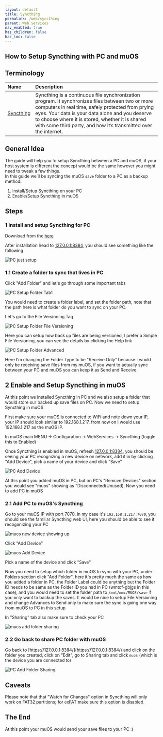 ```yaml
---
layout: default
title: Syncthing
permalink: /web/syncthing
parent: Web Services
nav_enabled: true
has_children: false
has_toc: false
---
```


## How to Setup Syncthing with PC and muOS

## Terminology

| Name | Description |
|:---|:---|
[Syncthing](https://syncthing.net/) | Syncthing is a continuous file synchronization program. It synchronizes files between two or more computers in real time, safely protected from prying eyes. Your data is your data alone and you deserve to choose where it is stored, whether it is shared with some third party, and how it’s transmitted over the internet. |

## General Idea
The guide will help you to setup Syncthing between a PC and muOS, if your host system is different the concept would be the same however you might need to tweak a few things.  
In this guide we'll be syncing the muOS `save` folder to a PC as a backup method.

1. Install/Setup Syncthing on your PC
2. Enable/Setup Syncthing in muOS

## Steps

### 1 Install and setup Syncthing for PC
Download from the [here](https://github.com/Bill-Stewart/SyncthingWindowsSetup/)

After installation head to [127.0.0.1:8384](127.0.0.1:8384), you should see something like the following

![PC just setup](assets/images/pc_setup.png)

### 1.1 Create a folder to sync that lives in PC

Click "Add Folder" and let's go through some important tabs

![PC Setup Folder Tab1](assets/images/add_folder.png)

You would need to create a folder label, and set the folder path, note that the path here is what folder do you want to sync on your PC.

Let's go to the File Versioning Tag

![PC Setup Folder File Versioning](assets/images/versioning.png)

Here you can setup how back up files are being versioned, I prefer a Simple File Versioning, you can see the details by clicking the Help link

![PC Setup Folder Advanced](assets/images/folder_advanced.png)

Here I'm changing the Folder Type to be "Receive Only" because I would only be receiving save files from my muOS, if you want to actually sync between your PC and muOS you can keep it as Send and Receive

## 2 Enable and Setup Syncthing in muOS
At this point we installed Syncthing in PC and we also setup a folder that would store our backed up save files on PC. Now we need to setup Syncthing in muOS.

First make sure your muOS is connected to WiFi and note down your IP, your IP should look similar to 192.168.1.217, from now on I would use 192.168.1.217 as the muOS IP.

In muOS main MENU -> Configuration -> WebServices -> Syncthing (toggle this to Enabled)

Once Syncthing is enabled in muOS, refresh [127.0.0.1:8384](127.0.0.1:8384), you should be seeing your PC recognizing a new device on network, add it in by clicking "Add Device", pick a name of your device and click "Save"

![PC Add Device](assets/images/add_device.png)

At this point you added muOS in PC, but on PC's "Remove Devices" section you would see "muos" showing as "Disconnected(Unused). Now you need to add PC in muOS

### 2.1 Add PC to muOS's Syncthing

Go to your muOS IP with port 7070, in my case it's `192.168.1.217:7070`, you should see the familiar Syncthing web UI, here you should be able to see it recogonizing your PC

![muos new device showing up](assets/images/new_device.png)

Click "Add Device"

![muos Add Device](assets/images/muos_add_device.png)

Pick a name of the device and click "Save"

Now you need to setup which folder in muOS to sync with your PC, under Folders section click "Add Folder", here it's pretty much the same as how you added a folder in PC, the Folder Label could be anything but the Folder ID needs to be same as the Folder ID you had in PC (wmtcf-gbjgs in this case), and you would need to set the folder path to `/mnt/mmc/MUOS/save` if you only want to backup the saves. It would be nice to setup File Versioning and change Advances to Send only to make sure the sync is going one way from muOS to PC in this setup

In "Sharing" tab also make sure to check your PC

![muos add folder sharing](assets/images/folder_sharing.png)

### 2.2 Go back to share PC folder with muOS

Go back to [https://127.0.0.1:8384/](https://127.0.0.1:8384/) and click on the folder you created, click on "Edit", go to Sharing tab and click `muos` (which is the device you are connected to)

![PC Add Folder Sharing](assets/images/pc_sharing.png)

## Caveats

Please note that that "Watch for Changes" option in Syncthing will only work on FAT32 partitions; for exFAT make sure this option is disabled.

## The End

At this point your muOS would send your save files to your PC :)
